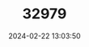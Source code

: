 ---
title: "32979"
category: "Mimosa verrucosa"
draft: false
date: 2024-02-22 13:03:50
languages:
  Portuguese: ["Jequirí-liso", "Jurema-preta", "Jureminha", "Jurema"]
  Spanish; Castilian: ["Jurema Branca", "Jurema De Oieras"]
---